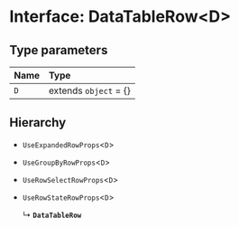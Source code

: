 # Interface: DataTableRow<D\>

## Type parameters

| Name | Type |
| :------ | :------ |
| `D` | extends `object` = {} |

## Hierarchy

- `UseExpandedRowProps`<`D`\>

- `UseGroupByRowProps`<`D`\>

- `UseRowSelectRowProps`<`D`\>

- `UseRowStateRowProps`<`D`\>

  ↳ **`DataTableRow`**
